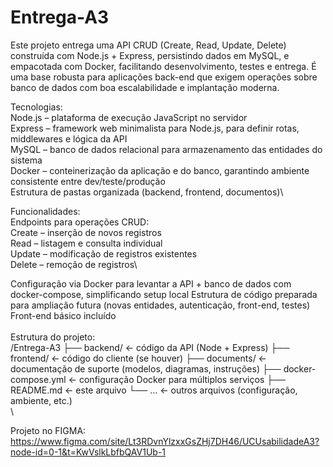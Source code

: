 # Entrega-A3
Este projeto entrega uma API CRUD (Create, Read, Update, Delete) construída com Node.js + Express, persistindo dados em MySQL, e empacotada com Docker, facilitando desenvolvimento, testes e entrega. É uma base robusta para aplicações back-end que exigem operações sobre banco de dados com boa escalabilidade e implantação moderna.

Tecnologias:  
Node.js – plataforma de execução JavaScript no servidor  
Express – framework web minimalista para Node.js, para definir rotas, middlewares e lógica da API  
MySQL – banco de dados relacional para armazenamento das entidades do sistema  
Docker – conteinerização da aplicação e do banco, garantindo ambiente consistente entre dev/teste/produção  
Estrutura de pastas organizada (backend, frontend, documentos)\




Funcionalidades:  
Endpoints para operações CRUD:  
Create – inserção de novos registros  
Read – listagem e consulta individual  
Update – modificação de registros existentes  
Delete – remoção de registros\




Configuração via Docker para levantar a API + banco de dados com docker-compose, simplificando setup local
Estrutura de código preparada para ampliação futura (novas entidades, autenticação, front-end, testes)
Front-end básico incluído\
\
Estrutura do projeto:  
/Entrega-A3
  ├── backend/           ← código da API (Node + Express)
  ├── frontend/          ← código do cliente (se houver)
  ├── documents/         ← documentação de suporte (modelos, diagramas, instruções)
  ├── docker-compose.yml ← configuração Docker para múltiplos serviços
  ├── README.md          ← este arquivo
  └── …                  ← outros arquivos (configuração, ambiente, etc.)\
\

Projeto no FIGMA:  
https://www.figma.com/site/Lt3RDvnYlzxxGsZHj7DH46/UCUsabilidadeA3?node-id=0-1&t=KwVslkLbfbQAV1Ub-1
